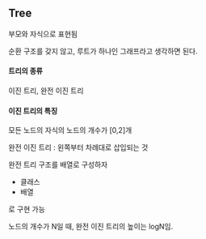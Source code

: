 ## Tree

부모와 자식으로 표현됨

순환 구조를 갖지 않고, 루트가 하나인 그래프라고 생각하면 된다.



#### 트리의 종류

이진 트리, 완전 이진 트리



#### 이진 트리의 특징

모든 노드의 자식의 노드의 개수가 [0,2]개

완전 이진 트리 : 왼쪽부터 차례대로 삽입되는 것

완전 트리 구조를 배열로 구성하자

- 클래스
- 배열

로 구현 가능

노드의 개수가 N일 때, 완전 이진 트리의 높이는 logN임.

